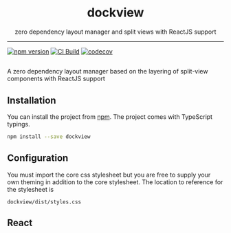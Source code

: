 <div align="center">
<h1>dockview</h1>

<p>zero dependency layout manager and split views with ReactJS support</p>

</div>

---

[![npm version](https://badge.fury.io/js/dockview.svg)](https://www.npmjs.com/package/dockview)
[![CI Build](https://github.com/mathuo/splitview/workflows/CI/badge.svg)](https://github.com/mathuo/splitview/actions?query=workflow%3ACI)
[![codecov](https://codecov.io/gh/mathuo/splitview/branch/master/graph/badge.svg?token=BF083TK64H)](https://codecov.io/gh/mathuo/splitview/branch/master)

##

A zero dependency layout manager based on the layering of split-view components with ReactJS support

## Installation
You can install the project from [npm](https://www.npmjs.com/package/dockview). The project comes with TypeScript typings.

```bash
npm install --save dockview
```

## Configuration

You must import the core css stylesheet but you are free to supply your own theming in addition to the core stylesheet. The location to reference for the stylesheet is

```
dockview/dist/styles.css
```

## React